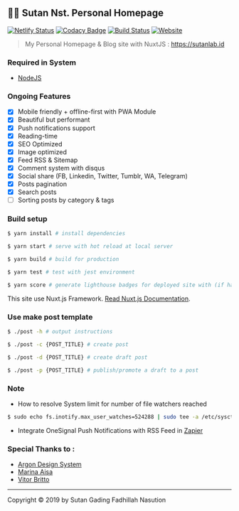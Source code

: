 ## 👨‍💻 Sutan Nst. Personal Homepage

[![Netlify Status](https://api.netlify.com/api/v1/badges/f1861a5b-ce75-47d6-aab5-2950090e2ff9/deploy-status)](https://app.netlify.com/sites/gallant-kowalevski-254d11/deploys) [![Codacy Badge](https://api.codacy.com/project/badge/Grade/5136a14bf5a24cc9a77634c17273b738)](https://www.codacy.com?utm_source=github.com&amp;utm_medium=referral&amp;utm_content=sutanlab/sutanlab.id&amp;utm_campaign=Badge_Grade) [![Build Status](https://travis-ci.com/sutanlab/sutanlab.id.svg?token=rVJR4zFkoUEPzoxQdccG&branch=master)](https://travis-ci.com/sutanlab/sutanlab.id) [![Website](https://img.shields.io/website/https/sutanlab.id.svg)](https://sutanlab.id)

> My Personal Homepage & Blog site with NuxtJS : https://sutanlab.id

### Required in System

- [NodeJS](https://nodejs.org/en/download/)

### Ongoing Features
- [x] Mobile friendly + offline-first with PWA Module
- [x] Beautiful but performant
- [x] Push notifications support
- [x] Reading-time
- [x] SEO Optimized
- [x] Image optimized
- [x] Feed RSS & Sitemap
- [x] Comment system with disqus
- [x] Social share (FB, Linkedin, Twitter, Tumblr, WA, Telegram)
- [x] Posts pagination
- [x] Search posts
- [ ] Sorting posts by category & tags

### Build setup

``` bash
$ yarn install # install dependencies

$ yarn start # serve with hot reload at local server

$ yarn build # build for production

$ yarn test # test with jest environment

$ yarn score # generate lighthouse badges for deployed site with (if has lighthouse-badges cli)
```

This site use Nuxt.js Framework. [Read Nuxt.js Documentation](https://nuxtjs.org).

### Use make post template

``` bash
$ ./post -h # output instructions

$ ./post -c {POST_TITLE} # create post

$ ./post -d {POST_TITLE} # create draft post

$ ./post -p {POST_TITLE} # publish/promote a draft to a post
```

### Note

- How to resolve System limit for number of file watchers reached
```bash
$ sudo echo fs.inotify.max_user_watches=524288 | sudo tee -a /etc/sysctl.conf && sudo sysctl -p
```

- Integrate OneSignal Push Notifications with RSS Feed in [Zapier](https://zapier.com/apps/onesignal/integrations/rss/8120/send-onesignal-push-notifications-for-new-items-in-an-rss-feed)

### Special Thanks to :

- [Argon Design System](https://demos.creative-tim.com/vue-argon-design-system)
- [Marina Aisa](https://marinaaisa.com/blog/blog-using-vue-nuxt-markdown)
- [Vitor Britto](https://github.com/vitorbritto/forcefiles/blob/f0e32299138348247bd2f6ccb3dd51683fa761fd/scripts/initpost.sh)

* * *

Copyright © 2019 by Sutan Gading Fadhillah Nasution
